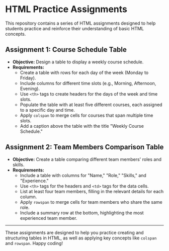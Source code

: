 # HTML Practice Assignments

This repository contains a series of HTML assignments designed to help students practice and reinforce their understanding of basic HTML concepts.

## Assignment 1: Course Schedule Table
- **Objective:** Design a table to display a weekly course schedule.
- **Requirements:**
  - Create a table with rows for each day of the week (Monday to Friday).
  - Include columns for different time slots (e.g., Morning, Afternoon, Evening).
  - Use `<th>` tags to create headers for the days of the week and time slots.
  - Populate the table with at least five different courses, each assigned to a specific day and time.
  - Apply `colspan` to merge cells for courses that span multiple time slots.
  - Add a caption above the table with the title "Weekly Course Schedule."

## Assignment 2: Team Members Comparison Table
- **Objective:** Create a table comparing different team members' roles and skills.
- **Requirements:**
  - Include a table with columns for "Name," "Role," "Skills," and "Experience."
  - Use `<th>` tags for the headers and `<td>` tags for the data cells.
  - List at least four team members, filling in the relevant details for each column.
  - Apply `rowspan` to merge cells for team members who share the same role.
  - Include a summary row at the bottom, highlighting the most experienced team member.

---

These assignments are designed to help you practice creating and structuring tables in HTML, as well as applying key concepts like `colspan` and `rowspan`. Happy coding!

